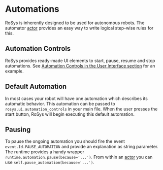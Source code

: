 # Automations

RoSys is inherently designed to be used for autonomous robots.
The automator [actor](actors.md) provides an easy way to write logical step-wise rules for this.

## Automation Controls

RoSys provides ready-made UI elements to start, pause, resume and stop automations.
See [Automation Controls in the User Interface section](user_interface.md#automation-controls) for an example.

## Default Automation

In most cases your robot will have one automation which describes its automatic behavior.
This automation can be passed to `rosys.ui.automation_controls` in your main file.
When the user presses the start button, RoSys will begin executing this default automation.

## Pausing

To pause the ongoing automation you should fire the event `event.Id.PAUSE_AUTOMATION` and provide an explanation as string parameter.
The runtime provides a handy wrapper `runtime.automation.pause(because='...')`.
From within an [actor](actors.md) you can use `self.pause_automation(because='...')`.
